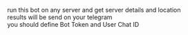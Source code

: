 run this bot on any server and get server details and location\
results will be send on your telegram\
you should define Bot Token and User Chat ID
